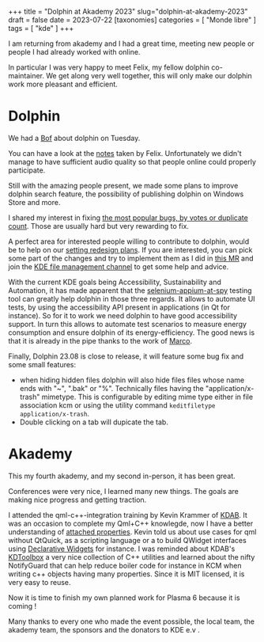 +++
title = "Dolphin at Akademy 2023"
slug="dolphin-at-akademy-2023"
draft = false
date = 2023-07-22
[taxonomies]
categories = [ "Monde libre" ]
tags = [ "kde" ]
+++

I am returning from akademy and I had a great time, meeting new people or people I had already worked with online.

In particular I was very happy to meet Felix, my fellow dolphin co-maintainer.
We get along very well together, this will only make our dolphin work more pleasant and efficient.

# Dolphin

We had a [Bof](https://en.wikipedia.org/wiki/Internet_Engineering_Task_Force#Organization) about dolphin on Tuesday.

You can have a look at the [notes](https://invent.kde.org/system/dolphin/-/issues/45#note_720629) taken by Felix.
Unfortunately we didn't manage to have sufficient audio quality so that people online could properly participate.

Still with the amazing people present, we made some plans to improve dolphin search feature, the possibility of publishing dolphin on Windows Store and more.

I shared my interest in fixing [the most popular bugs, by votes or duplicate count](https://bugs.kde.org/buglist.cgi?bug_status=UNCONFIRMED&bug_status=CONFIRMED&bug_status=ASSIGNED&bug_status=REOPENED&columnlist=product%2Ccomponent%2Cassigned_to%2Cbug_status%2Cresolution%2Cshort_desc%2Cchangeddate%2Cdupecount%2Cvotes%2Ckeywords&list_id=2409564&product=dolphin&query_format=advanced&resolution=---&resolution=FIXED&resolution=LATER&resolution=REMIND&resolution=DUPLICATE&resolution=WAITINGFORINFO&resolution=BACKTRACE&resolution=UNMAINTAINED).
Those are usually hard but very rewarding to fix.

A perfect area for interested people willing to contribute to dolphin, would be to help on our [setting redesign plans](https://invent.kde.org/system/dolphin/-/issues/36).
If you are interested, you can pick some part of the changes and try to implement them as I did in [this MR](https://invent.kde.org/system/dolphin/-/merge_requests/553) and join the [KDE file management channel](https://go.kde.org/matrix/#/#kde-fm:matrix.org) to get some help and advice.

With the current KDE goals being Accessibility, Sustainability and Automation, it has made apparent that the [selenium-appium-at-spy](https://invent.kde.org/sdk/selenium-webdriver-at-spi/) testing tool can greatly help dolphin in those three regards.
It allows to automate UI tests, by using the accessibility API present in applications (in Qt for instance). So for it to work we need dolphin to have good accessibility support. In turn this allows to automate test scenarios to measure energy consumption and ensure dolphin of its energy-efficiency.
The good news is that it is already in the pipe thanks to the work of [Marco](https://notmart.org/blog/).

Finally, Dolphin 23.08 is close to release, it will feature some bug fix and some small features:
 * when hiding hidden files dolphin will also hide files files whose name ends with "~", ".bak" or "%". Technically files having the "application/x-trash" mimetype. This is configurable by editing mime type either in file association kcm or using the utility command `keditfiletype application/x-trash`.
 * Double clicking on a tab will dupicate the tab.

# Akademy

This my fourth akademy, and my second in-person, it has been great.

Conferences were very nice, I learned many new things. The goals are making nice progress and getting traction.

I attended the qml-c++-integration training by Kevin Krammer of [KDAB](http://kdab.com/).
It was an occasion to complete my Qml+C++ knowlegde, now I have a better understanding of [attached properties](https://doc.qt.io/qt-6/qtqml-syntax-objectattributes.html#attached-properties-and-attached-signal-handlers). Kevin told us about use cases for qml without QtQuick, as a scripting language or a to build QWidget interfaces using [Declarative Widgets](https://www.kdab.com/declarative-widgets/) for instance.
I was reminded about KDAB's [KDToolbox](https://github.com/KDAB/KDToolBox/) a very nice collection of C++ utilities and learned about the nifty NotifyGuard that can help reduce boiler code for instance in KCM when writing c++ objects having many properties. Since it is MIT licensed, it is very easy to reuse.

Now it is time to finish my own planned work for Plasma 6 because it is coming !

Many thanks to every one who made the event possible, the local team, the akademy team, the sponsors and the donators to KDE e.v .
